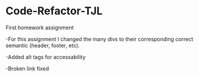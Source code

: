 # Code-Refactor-TJL
First homework assignment

-For this assignment I changed the many divs to their corresponding correct semantic (header, footer, etc).

-Added alt tags for accessability

-Broken link fixed
